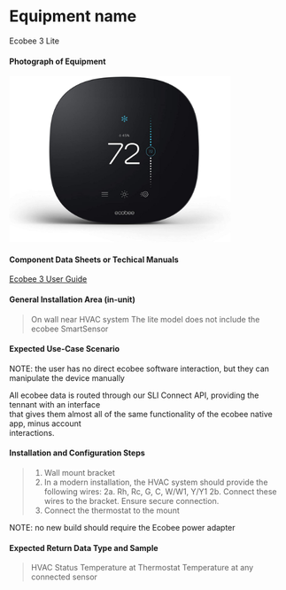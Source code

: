 # Equipment name
 
 Ecobee 3 Lite

 #### Photograph of Equipment

 <img src="ecobee1.jpg" alt="ecobee front" width="400">

 #### Component Data Sheets or Techical Manuals
 
 <a href="ecobee3_UserGuide.pdf">Ecobee 3 User Guide</a>

 #### General Installation Area (in-unit)

 > On wall near HVAC system
 > The lite model does not include the ecobee SmartSensor

 #### Expected Use-Case Scenario

 NOTE: the user has no direct ecobee software interaction, but they can manipulate the device manually

 All ecobee data is routed through our SLI Connect API, providing the tennant with an interface  
 that gives them almost all of the same functionality of the ecobee native app, minus account  
 interactions.

 #### Installation and Configuration Steps
 > 1. Wall mount bracket
 > 2. In a modern installation, the HVAC system should provide the following wires:
 > 2a. Rh, Rc, G, C, W/W1, Y/Y1
 > 2b. Connect these wires to the bracket.  Ensure secure connection.
 > 3. Connect the thermostat to the mount

 NOTE: no new build should require the Ecobee power adapter


 #### Expected Return Data Type and Sample

 > HVAC Status
 > Temperature at Thermostat
 > Temperature at any connected sensor
 